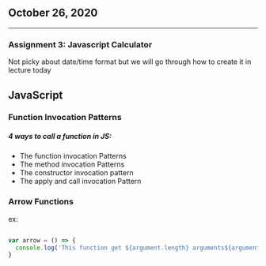 ## October 26, 2020

---

### Assignment 3: Javascript Calculator

Not picky about date/time format but we will go through how to create it in lecture today

## JavaScript

### Function Invocation Patterns

##### 4 ways to call a function in JS:
* The function invocation Patterns
* The method invocation Patterns
* The constructor invocation pattern
* The apply and call invocation Pattern

### Arrow Functions

ex:

```JavaScript

var arrow = () => {
  console.log('This function get ${argument.length} arguments${arguments.length == 1 ? '' : 's'}')
}
```
